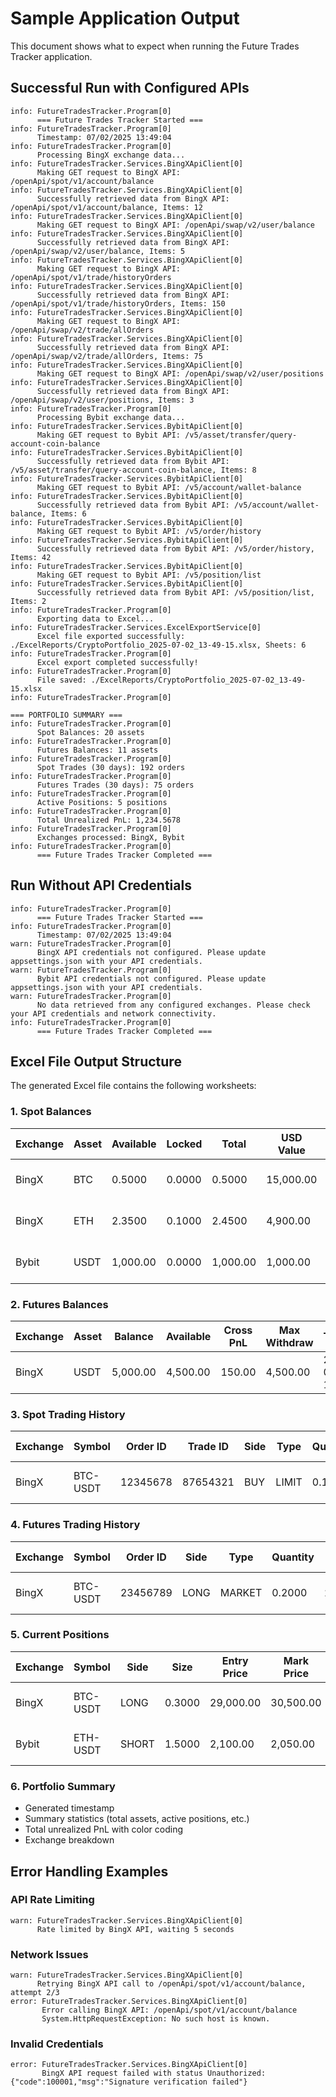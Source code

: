 # Sample Application Output

This document shows what to expect when running the Future Trades Tracker application.

## Successful Run with Configured APIs

```
info: FutureTradesTracker.Program[0]
      === Future Trades Tracker Started ===
info: FutureTradesTracker.Program[0]
      Timestamp: 07/02/2025 13:49:04
info: FutureTradesTracker.Program[0]
      Processing BingX exchange data...
info: FutureTradesTracker.Services.BingXApiClient[0]
      Making GET request to BingX API: /openApi/spot/v1/account/balance
info: FutureTradesTracker.Services.BingXApiClient[0]
      Successfully retrieved data from BingX API: /openApi/spot/v1/account/balance, Items: 12
info: FutureTradesTracker.Services.BingXApiClient[0]
      Making GET request to BingX API: /openApi/swap/v2/user/balance
info: FutureTradesTracker.Services.BingXApiClient[0]
      Successfully retrieved data from BingX API: /openApi/swap/v2/user/balance, Items: 5
info: FutureTradesTracker.Services.BingXApiClient[0]
      Making GET request to BingX API: /openApi/spot/v1/trade/historyOrders
info: FutureTradesTracker.Services.BingXApiClient[0]
      Successfully retrieved data from BingX API: /openApi/spot/v1/trade/historyOrders, Items: 150
info: FutureTradesTracker.Services.BingXApiClient[0]
      Making GET request to BingX API: /openApi/swap/v2/trade/allOrders
info: FutureTradesTracker.Services.BingXApiClient[0]
      Successfully retrieved data from BingX API: /openApi/swap/v2/trade/allOrders, Items: 75
info: FutureTradesTracker.Services.BingXApiClient[0]
      Making GET request to BingX API: /openApi/swap/v2/user/positions
info: FutureTradesTracker.Services.BingXApiClient[0]
      Successfully retrieved data from BingX API: /openApi/swap/v2/user/positions, Items: 3
info: FutureTradesTracker.Program[0]
      Processing Bybit exchange data...
info: FutureTradesTracker.Services.BybitApiClient[0]
      Making GET request to Bybit API: /v5/asset/transfer/query-account-coin-balance
info: FutureTradesTracker.Services.BybitApiClient[0]
      Successfully retrieved data from Bybit API: /v5/asset/transfer/query-account-coin-balance, Items: 8
info: FutureTradesTracker.Services.BybitApiClient[0]
      Making GET request to Bybit API: /v5/account/wallet-balance
info: FutureTradesTracker.Services.BybitApiClient[0]
      Successfully retrieved data from Bybit API: /v5/account/wallet-balance, Items: 6
info: FutureTradesTracker.Services.BybitApiClient[0]
      Making GET request to Bybit API: /v5/order/history
info: FutureTradesTracker.Services.BybitApiClient[0]
      Successfully retrieved data from Bybit API: /v5/order/history, Items: 42
info: FutureTradesTracker.Services.BybitApiClient[0]
      Making GET request to Bybit API: /v5/position/list
info: FutureTradesTracker.Services.BybitApiClient[0]
      Successfully retrieved data from Bybit API: /v5/position/list, Items: 2
info: FutureTradesTracker.Program[0]
      Exporting data to Excel...
info: FutureTradesTracker.Services.ExcelExportService[0]
      Excel file exported successfully: ./ExcelReports/CryptoPortfolio_2025-07-02_13-49-15.xlsx, Sheets: 6
info: FutureTradesTracker.Program[0]
      Excel export completed successfully!
info: FutureTradesTracker.Program[0]
      File saved: ./ExcelReports/CryptoPortfolio_2025-07-02_13-49-15.xlsx
info: FutureTradesTracker.Program[0]

=== PORTFOLIO SUMMARY ===
info: FutureTradesTracker.Program[0]
      Spot Balances: 20 assets
info: FutureTradesTracker.Program[0]
      Futures Balances: 11 assets
info: FutureTradesTracker.Program[0]
      Spot Trades (30 days): 192 orders
info: FutureTradesTracker.Program[0]
      Futures Trades (30 days): 75 orders
info: FutureTradesTracker.Program[0]
      Active Positions: 5 positions
info: FutureTradesTracker.Program[0]
      Total Unrealized PnL: 1,234.5678
info: FutureTradesTracker.Program[0]
      Exchanges processed: BingX, Bybit
info: FutureTradesTracker.Program[0]
      === Future Trades Tracker Completed ===
```

## Run Without API Credentials

```
info: FutureTradesTracker.Program[0]
      === Future Trades Tracker Started ===
info: FutureTradesTracker.Program[0]
      Timestamp: 07/02/2025 13:49:04
warn: FutureTradesTracker.Program[0]
      BingX API credentials not configured. Please update appsettings.json with your API credentials.
warn: FutureTradesTracker.Program[0]
      Bybit API credentials not configured. Please update appsettings.json with your API credentials.
warn: FutureTradesTracker.Program[0]
      No data retrieved from any configured exchanges. Please check your API credentials and network connectivity.
info: FutureTradesTracker.Program[0]
      === Future Trades Tracker Completed ===
```

## Excel File Output Structure

The generated Excel file contains the following worksheets:

### 1. Spot Balances
| Exchange | Asset | Available | Locked | Total | USD Value | Timestamp |
|----------|-------|-----------|--------|-------|-----------|-----------|
| BingX    | BTC   | 0.5000    | 0.0000 | 0.5000| 15,000.00 | 2025-07-02 13:49:04 |
| BingX    | ETH   | 2.3500    | 0.1000 | 2.4500| 4,900.00  | 2025-07-02 13:49:04 |
| Bybit    | USDT  | 1,000.00  | 0.0000 | 1,000.00| 1,000.00| 2025-07-02 13:49:04 |

### 2. Futures Balances
| Exchange | Asset | Balance | Available | Cross PnL | Max Withdraw | Timestamp |
|----------|-------|---------|-----------|-----------|--------------|-----------|
| BingX    | USDT  | 5,000.00| 4,500.00  | 150.00    | 4,500.00     | 2025-07-02 13:49:04 |

### 3. Spot Trading History
| Exchange | Symbol  | Order ID | Trade ID | Side | Type  | Quantity | Price  | Executed Qty | Status | Fee  | Fee Asset | Trade Time |
|----------|---------|----------|----------|------|-------|----------|--------|--------------|--------|------|-----------|------------|
| BingX    | BTC-USDT| 12345678 | 87654321 | BUY  | LIMIT | 0.1000   | 30,000 | 0.1000       | FILLED | 3.00 | USDT      | 2025-07-01 10:30:15 |

### 4. Futures Trading History
| Exchange | Symbol    | Order ID | Side | Type  | Quantity | Price  | Avg Price | Executed Qty | Status | Fee  | Fee Asset | Realized PnL | Trade Time |
|----------|-----------|----------|------|-------|----------|--------|-----------|--------------|--------|------|-----------|--------------|------------|
| BingX    | BTC-USDT  | 23456789 | LONG | MARKET| 0.2000   | 29,500 | 29,500    | 0.2000       | FILLED | 5.90 | USDT      | 125.50       | 2025-07-01 15:45:30 |

### 5. Current Positions
| Exchange | Symbol    | Side | Size   | Entry Price | Mark Price | Unrealized PnL | Leverage | Margin  | Last Update |
|----------|-----------|------|--------|-------------|------------|----------------|----------|---------|-------------|
| BingX    | BTC-USDT  | LONG | 0.3000 | 29,000.00   | 30,500.00  | 450.00         | 10x      | 870.00  | 2025-07-02 13:45:00 |
| Bybit    | ETH-USDT  | SHORT| 1.5000 | 2,100.00    | 2,050.00   | 75.00          | 5x       | 630.00  | 2025-07-02 13:40:00 |

### 6. Portfolio Summary
- Generated timestamp
- Summary statistics (total assets, active positions, etc.)
- Total unrealized PnL with color coding
- Exchange breakdown

## Error Handling Examples

### API Rate Limiting
```
warn: FutureTradesTracker.Services.BingXApiClient[0]
      Rate limited by BingX API, waiting 5 seconds
```

### Network Issues
```
warn: FutureTradesTracker.Services.BingXApiClient[0]
      Retrying BingX API call to /openApi/spot/v1/account/balance, attempt 2/3
error: FutureTradesTracker.Services.BingXApiClient[0]
       Error calling BingX API: /openApi/spot/v1/account/balance
       System.HttpRequestException: No such host is known.
```

### Invalid Credentials
```
error: FutureTradesTracker.Services.BingXApiClient[0]
       BingX API request failed with status Unauthorized: {"code":100001,"msg":"Signature verification failed"}
```
